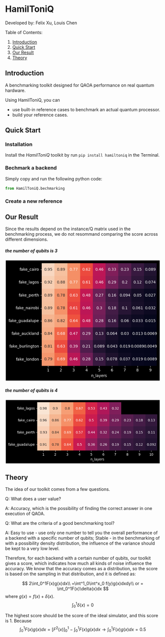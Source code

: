 # HamilToniQ

Developed by: Felix Xu, Louis Chen

Table of Contents:

1. [Introduction](#introduction)
2. [Quick Start](#quickstart)
3. [Our Result](#ourresult)
4. [Theory](#theory)

<a name="introduction"></a>

## Introduction 

A benchmarking toolkit designed for QAOA performance on real quantum hardware.

Using HamilToniQ, you can

* use built-in reference cases to benchmark an actual quantum processor.
* build your reference cases.

<a name="quickstart"></a>

## Quick Start 

### Installation

Install the *HamilToniQ* toolkit by run `pip install hamiltoniq` in the Terminal.

### Bechmark a backend

Simply copy and run the following python code:

```python
from HamilToniQ.bechmarking 
```



### Create a new reference



<a name="ourresult"></a>

## Our Result 

Since the results depend on the instance/Q matrix used in the benchmarking process, we do not resommand comparing the score across different dimensions.

##### the number of qubits is 3

<p align=center><img src="./HamilToniQ/our_results/dim_3.png" alt="n_qubits=3" width="500" /></p>

##### the number of qubits is 4

<p align=center><img src="./HamilToniQ/our_results/dim_4.png" alt="n_qubits=4" width="500" /></p>

<a name="theory"></a>

## Theory 

The idea of our toolkit comes from a few questions.

Q: What does a user value?

A: Accuracy, which is the possibility of finding the correct answer in one execution of QAOA.

Q: What are the criteria of a good benchmarking tool?

A: Easy to use - use only one number to tell you the overall performance of a backend with a specific number of qubits; Stable - in the benchmarking of with a possibility density distribution, the influence of the variance should be kept to a very low level.

Therefore, for each backend with a certain number of qubits, our toolkit gives a score, which indicates how much all kinds of noise influence the accuracy. We know that the accuracy comes as a distribution, so the score is based on the sampling in that distribution, and it is defined as:

$$
2\int_0^1F(x)g(x)dx\\
=\int^1_0\int^x_0 f(y)g(x)dxdy\\
or = \int_0^1F(x)\delta(x)dx
$$
where $g(x) = f(x) + \delta(x)$.
$$
\int_0^1\delta(x)=0
$$


The highest score should be the score of the ideal simulator, and this score is 1. Because
$$
\int_0^1F(x)g(x)dx = \left[F^2(x)\right]^1_0 - \int_0^1F(x)g(x)dx \to \int_0^1F(x)g(x)dx=0.5
$$
